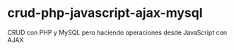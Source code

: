 # crud-php-javascript-ajax-mysql
 CRUD con PHP y MySQL pero haciendo operaciones desde JavaScript con AJAX
